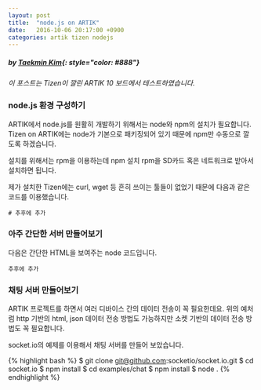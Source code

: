 ```yaml
---
layout: post
title:  "node.js on ARTIK"
date:   2016-10-06 20:17:00 +0900
categories: artik tizen nodejs
---
```


##### *by [Taekmin Kim](https://github.com/tantara)*{: style="color: #888"}

*이 포스트는 Tizen이 깔린 ARTIK 10 보드에서 테스트하였습니다.*

### node.js 환경 구성하기

ARTIK에서 node.js를 원활히 개발하기 위해서는 node와 npm의 설치가 필요합니다. Tizen on ARTIK에는 node가 기본으로 패키징되어 있기 때문에 npm만 수동으로 깔도록 하겠습니다.

설치를 위해서는 rpm을 이용하는데 npm 설치 rpm을 SD카드 혹은 네트워크로 받아서 설치하면 됩니다.

제가 설치한 Tizen에는 curl, wget 등 흔히 쓰이는 툴들이 없었기 때문에 다음과 같은 코드를 이용했습니다.

```
# 추후에 추가
```

### 아주 간단한 서버 만들어보기

다음은 간단한 HTML을 보여주는 node 코드입니다.

```
추후에 추가
```

### 채팅 서버 만들어보기

ARTIK 프로젝트를 하면서 여러 디바이스 간의 데이터 전송이 꼭 필요한데요. 위의 예처럼 http 기반의 html, json 데이터 전송 방법도 가능하지만 소켓 기반의 데이터 전송 방법도 꼭 필요합니다.

socket.io의 예제를 이용해서 채팅 서버를 만들어 보았습니다.

{% highlight bash %}
$ git clone git@github.com:socketio/socket.io.git
$ cd socket.io
$ npm install
$ cd examples/chat
$ npm install
$ node .
{% endhighlight %}
